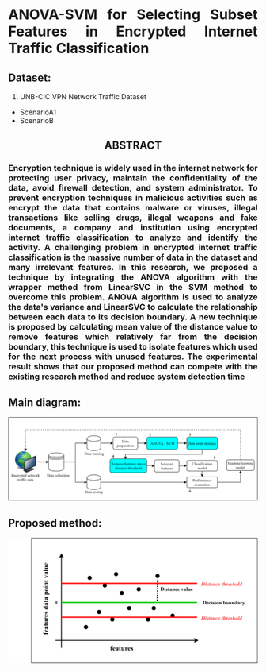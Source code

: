 <h1 align="justify">ANOVA-SVM for Selecting Subset Features in Encrypted Internet Traffic Classification </h1>

## Dataset:
1. UNB-CIC VPN Network Traffic Dataset
  - ScenarioA1
  - ScenarioB

<h2 align="center"> ABSTRACT </h2>
<h3 align="justify">Encryption technique is widely used in the internet network for protecting user privacy, maintain the confidentiality of the data, avoid firewall detection, and system administrator.  To prevent encryption techniques in malicious activities such as encrypt the data that contains malware or viruses, illegal transactions like selling drugs, illegal weapons and fake documents, a company and institution using encrypted internet traffic classification to analyze and identify the activity. A challenging problem in encrypted internet traffic classification is the massive number of data in the dataset and many irrelevant features. In this research, we proposed a technique by integrating the ANOVA algorithm with the wrapper method from LinearSVC in the SVM method to overcome this problem. ANOVA algorithm is used to analyze the data's variance and LinearSVC to calculate the relationship between each data to its decision boundary. A new technique is proposed by calculating mean value of the distance value to remove features which relatively far from the decision boundary, this technique is used to isolate features which used for the next process with unused features. The experimental result shows that our proposed method can compete with the existing research method and reduce system detection time</h3>


## Main diagram:
<img src="ANOVA-SVM.png">

## Proposed method:
<img align="center" src="decision-boundary.png">
